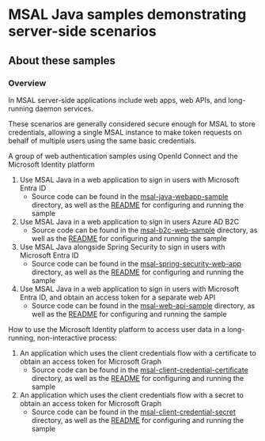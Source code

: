 # MSAL Java samples demonstrating server-side scenarios

## About these samples

### Overview

In MSAL server-side applications include web apps, web APIs, and long-running daemon services.

These scenarios are generally considered secure enough for MSAL to store credentials, allowing a single MSAL instance to make token requests on behalf of multiple users using the same basic credentials.

A group of web authentication samples using OpenId Connect and the Microsoft Identity platform

1. Use MSAL Java in a web application to sign in users with Microsoft Entra ID
    - Source code can be found in the [msal-java-webapp-sample](msal-java-webapp-sample) directory, as well as the [README](msal-java-webapp-sample/README.md) for configuring and running the sample
1. Use MSAL Java in a web application to sign in users Azure AD B2C
    - Source code can be found in the [msal-b2c-web-sample](msal-b2c-web-sample) directory, as well as the [README](msal-b2c-web-sample/README.md) for configuring and running the sample
1. Use MSAL Java alongside Spring Security to sign in users with Microsoft Entra ID
    - Source code can be found in the [msal-spring-security-web-app](msal-spring-security-web-app) directory, as well as the [README](spring-security-web-app/README.md) for configuring and running the sample
1. Use MSAL Java in a web application to sign in users with Microsoft Entra ID, and obtain an access token for a separate web API
    - Source code can be found in the [msal-web-api-sample](msal-web-api-sample) directory, as well as the [README](msal-web-api-sample/README.md) for configuring and running the sample

How to use the Microsoft Identity platform to access user data in a long-running, non-interactive process:

1. An application which uses the client credentials flow with a certificate to obtain an access token for Microsoft Graph
    - Source code can be found in the [msal-client-credential-certificate](msal-client-credential-certificate) directory, as well as the [README](msal-client-credential-certificate/README.md) for configuring and running the sample
1. An application which uses the client credentials flow with a secret to obtain an access token for Microsoft Graph
    - Source code can be found in the [msal-client-credential-secret](msal-client-credential-secret) directory, as well as the [README](msal-client-credential-secret/README.md) for configuring and running the sample
